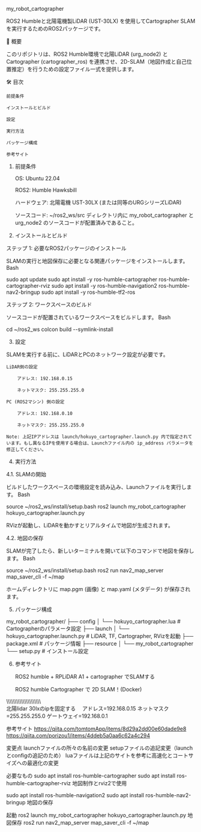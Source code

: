 my_robot_cartographer

ROS2 Humbleと北陽電機製LiDAR (UST-30LX) を使用してCartographer SLAMを実行するためのROS2パッケージです。

📝 概要

このリポジトリは、ROS2 Humble環境で北陽LiDAR (urg_node2) とCartographer (cartographer_ros) を連携させ、2D-SLAM（地図作成と自己位置推定）を行うための設定ファイル一式を提供します。

🛠️ 目次

    前提条件

    インストールとビルド

    設定

    実行方法

    パッケージ構成

    参考サイト

1. 前提条件

    OS: Ubuntu 22.04

    ROS2: Humble Hawksbill

    ハードウェア: 北陽電機 UST-30LX (または同等のURGシリーズLiDAR)

    ソースコード: ~/ros2_ws/src ディレクトリ内に my_robot_cartographer と urg_node2 のソースコードが配置済みであること。

2. インストールとビルド

ステップ 1: 必要なROS2パッケージのインストール

SLAMの実行と地図保存に必要となる関連パッケージをインストールします。
Bash

sudo apt update
sudo apt install -y ros-humble-cartographer ros-humble-cartographer-rviz
sudo apt install -y ros-humble-navigation2 ros-humble-nav2-bringup
sudo apt install -y ros-humble-tf2-ros

ステップ 2: ワークスペースのビルド

ソースコードが配置されているワークスペースをビルドします。
Bash

cd ~/ros2_ws
colcon build --symlink-install

3. 設定

SLAMを実行する前に、LiDARとPCのネットワーク設定が必要です。

    LiDAR側の設定

        アドレス: 192.168.0.15

        ネットマスク: 255.255.255.0

    PC (ROS2マシン) 側の設定

        アドレス: 192.168.0.10

        ネットマスク: 255.255.255.0

    Note: 上記IPアドレスは launch/hokuyo_cartographer.launch.py 内で指定されています。もし異なるIPを使用する場合は、Launchファイル内の ip_address パラメータを修正してください。

4. 実行方法

4.1. SLAMの開始

ビルドしたワークスペースの環境設定を読み込み、Launchファイルを実行します。
Bash

source ~/ros2_ws/install/setup.bash
ros2 launch my_robot_cartographer hokuyo_cartographer.launch.py

RVizが起動し、LiDARを動かすとリアルタイムで地図が生成されます。

4.2. 地図の保存

SLAMが完了したら、新しいターミナルを開いて以下のコマンドで地図を保存します。
Bash

source ~/ros2_ws/install/setup.bash
ros2 run nav2_map_server map_saver_cli -f ~/map

ホームディレクトリに map.pgm (画像) と map.yaml (メタデータ) が保存されます。

5. パッケージ構成

my_robot_cartographer/
├── config
│   └── hokuyo_cartographer.lua  # Cartographerのパラメータ設定
├── launch
│   └── hokuyo_cartographer.launch.py  # LiDAR, TF, Cartographer, RVizを起動
├── package.xml                  # パッケージ情報
├── resource
│   └── my_robot_cartographer
└── setup.py                     # インストール設定

6. 参考サイト

    ROS2 humble + RPLiDAR A1 + cartographer でSLAMする

    ROS2 humble Cartographer で 2D SLAM！(Docker)



\\\\\\\\\\\\\\\\\\\\\\\\\\\\\\\\\\\\\\\\\\\
北陽lidar 30lxのipを固定する　
アドレス=192.168.0.15 ネットマスク=255.255.255.0 ゲートウェイ=192.168.0.1

参考サイト
https://qiita.com/tomtomApp/items/8d29a2dd00e60dade9e8
https://qiita.com/porizou1/items/4ddeb5a0aa6c62a4c294

変更点
launchファイルの所々の名前の変更
setupファイルの追記変更（launchとconfigの追記のため）
luaファイルは上記のサイトを参考に高速化とコートサイズへの最適化の変更

必要なもの
sudo apt install ros-humble-cartographer 
sudo apt install ros-humble-cartographer-rviz
地図制作とrviz2で使用

sudo apt install ros-humble-navigation2
sudo apt install ros-humble-nav2-bringup
地図の保存

起動
ros2 launch my_robot_cartographer hokuyo_cartographer.launch.py
地図保存
ros2 run nav2_map_server map_saver_cli -f ~/map


